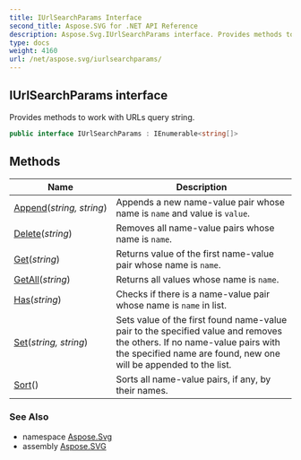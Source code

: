```yaml
---
title: IUrlSearchParams Interface
second_title: Aspose.SVG for .NET API Reference
description: Aspose.Svg.IUrlSearchParams interface. Provides methods to work with URLs query string
type: docs
weight: 4160
url: /net/aspose.svg/iurlsearchparams/
---
```

## IUrlSearchParams interface

Provides methods to work with URLs query string.

```csharp
public interface IUrlSearchParams : IEnumerable<string[]>
```

## Methods

| Name | Description |
| --- | --- |
| [Append](../../aspose.svg/iurlsearchparams/append/)(*string, string*) | Appends a new name-value pair whose name is `name` and value is `value`. |
| [Delete](../../aspose.svg/iurlsearchparams/delete/)(*string*) | Removes all name-value pairs whose name is `name`. |
| [Get](../../aspose.svg/iurlsearchparams/get/)(*string*) | Returns value of the first name-value pair whose name is `name`. |
| [GetAll](../../aspose.svg/iurlsearchparams/getall/)(*string*) | Returns all values whose name is `name`. |
| [Has](../../aspose.svg/iurlsearchparams/has/)(*string*) | Checks if there is a name-value pair whose name is `name` in list. |
| [Set](../../aspose.svg/iurlsearchparams/set/)(*string, string*) | Sets value of the first found name-value pair to the specified value and removes the others. If no name-value pairs with the specified name are found, new one will be appended to the list. |
| [Sort](../../aspose.svg/iurlsearchparams/sort/)() | Sorts all name-value pairs, if any, by their names. |

### See Also

* namespace [Aspose.Svg](../../aspose.svg/)
* assembly [Aspose.SVG](../../)

